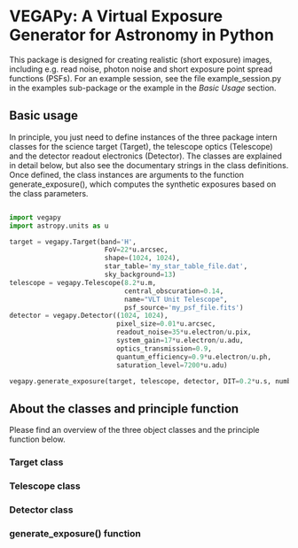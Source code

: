 # VEGAPy: A Virtual Exposure Generator for Astronomy in Python

This package is designed for creating realistic (short exposure) images, including e.g. read noise, photon noise and short exposure point spread functions (PSFs). For an example session, see the file example_session.py in the examples sub-package or the example in the _Basic Usage_ section.

## Basic usage
In principle, you just need to define instances of the three package intern classes for the science target (Target), the telescope optics (Telescope) and the detector readout electronics (Detector). The classes are explained in detail below, but also see the documentary strings in the class definitions. Once defined, the class instances are arguments to the function generate_exposure(), which computes the synthetic exposures based on the class parameters.

```python

import vegapy
import astropy.units as u

target = vegapy.Target(band='H',
                        FoV=22*u.arcsec,
                        shape=(1024, 1024),
                        star_table='my_star_table_file.dat',
                        sky_background=13)
telescope = vegapy.Telescope(8.2*u.m,
                             central_obscuration=0.14,
                             name="VLT Unit Telescope",
                             psf_source='my_psf_file.fits')
detector = vegapy.Detector((1024, 1024),
                           pixel_size=0.01*u.arcsec,
                           readout_noise=35*u.electron/u.pix,
                           system_gain=17*u.electron/u.adu,
                           optics_transmission=0.9,
                           quantum_efficiency=0.9*u.electron/u.ph,
                           saturation_level=7200*u.adu)

vegapy.generate_exposure(target, telescope, detector, DIT=0.2*u.s, number_frames=5, filename='my_exposure.fits')
```

## About the classes and principle function
Please find an overview of the three object classes and the principle function below.

### Target class

### Telescope class

### Detector class

### generate_exposure() function
